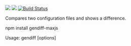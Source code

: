 <a href="https://codeclimate.com/github/maximjs/project-lvl2-s161/maintainability"><img src="https://api.codeclimate.com/v1/badges/03785efcd227a5955cd9/maintainability" /></a>
<a href="https://codeclimate.com/github/maximjs/project-lvl2-s161/test_coverage"><img src="https://api.codeclimate.com/v1/badges/03785efcd227a5955cd9/test_coverage" /></a>
[![Build Status](https://travis-ci.org/maximjs/project-lvl2-s161.svg?branch=master)](https://travis-ci.org/maximjs/project-lvl2-s161)

Compares two configuration files and shows a difference.

npm install gendiff-maxjs

Usage: gendiff [options] <firstConfig> <secondConfig>
